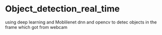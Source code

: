 # Object_detection_real_time
using deep learning and Moblilenet  dnn and opencv to detec objects in the frame which got from webcam
